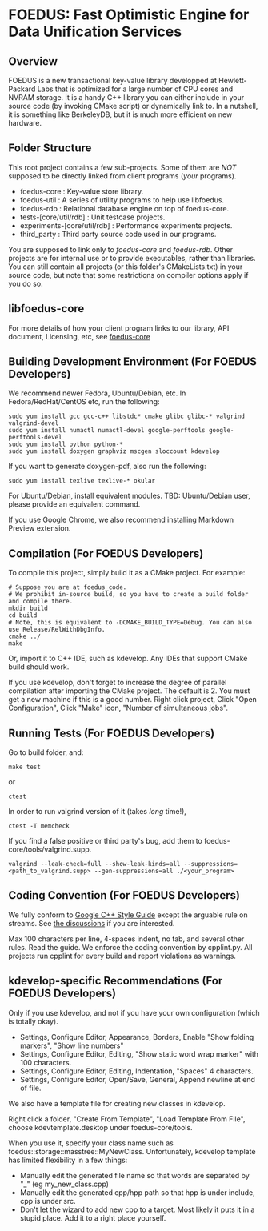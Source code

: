 FOEDUS: Fast Optimistic Engine for Data Unification Services
=================================

Overview
--------
FOEDUS is a new transactional key-value library developped at Hewlett-Packard Labs that is optimized
for a large number of CPU cores and NVRAM storage. It is a handy C++ library you can
either include in your source code (by invoking CMake script) or dynamically link to.
In a nutshell, it is something like BerkeleyDB, but it is much more efficient on new hardware.

Folder Structure
--------
This root project contains a few sub-projects.
Some of them are *NOT* supposed to be directly linked from client programs (_your_ programs).

* foedus-core : Key-value store library.
* foedus-util : A series of utility programs to help use libfoedus.
* foedus-rdb : Relational database engine on top of foedus-core.
* tests-[core/util/rdb] : Unit testcase projects.
* experiments-[core/util/rdb] : Performance experiments projects.
* third\_party : Third party source code used in our programs.

You are supposed to link only to *foedus-core* and *foedus-rdb*.
Other projects are for internal use or to provide executables, rather than libraries.
You can still contain all projects (or this folder's CMakeLists.txt) in your source code,
but note that some restrictions on compiler options apply if you do so.

libfoedus-core
-----------
For more details of how your client program links to our library, API document, Licensing, etc,
see [foedus-core](foedus-core/README.markdown)


Building Development Environment (For FOEDUS Developers)
--------
We recommend newer Fedora, Ubuntu/Debian, etc.
In Fedora/RedHat/CentOS etc, run the following:

    sudo yum install gcc gcc-c++ libstdc* cmake glibc glibc-* valgrind valgrind-devel
    sudo yum install numactl numactl-devel google-perftools google-perftools-devel
    sudo yum install python python-*
    sudo yum install doxygen graphviz mscgen sloccount kdevelop

If you want to generate doxygen-pdf, also run the following:

    sudo yum install texlive texlive-* okular

For Ubuntu/Debian, install equivalent modules.
TBD: Ubuntu/Debian user, please provide an equivalent command.

If you use Google Chrome, we also recommend installing Markdown Preview extension.

Compilation (For FOEDUS Developers)
--------
To compile this project, simply build it as a CMake project. For example:

    # Suppose you are at foedus_code.
    # We prohibit in-source build, so you have to create a build folder and compile there.
    mkdir build
    cd build
    # Note, this is equivalent to -DCMAKE_BUILD_TYPE=Debug. You can also use Release/RelWithDbgInfo.
    cmake ../
    make

Or, import it to C++ IDE, such as kdevelop. Any IDEs that support CMake build should work.

If you use kdevelop, don't forget to increase the degree of parallel compilation after importing
the CMake project. The default is 2. You must get a new machine if this is a good number.
Right click project, Click "Open Configuration", Click "Make" icon, "Number of simultaneous jobs".


Running Tests (For FOEDUS Developers)
--------
Go to build folder, and:

    make test

or

    ctest

In order to run valgrind version of it (takes *long* time!),

    ctest -T memcheck

If you find a false positive or third party's bug, add them to foedus-core/tools/valgrind.supp.

    valgrind --leak-check=full --show-leak-kinds=all --suppressions=<path_to_valgrind.supp> --gen-suppressions=all ./<your_program>

Coding Convention (For FOEDUS Developers)
--------
We fully conform to [Google C++ Style Guide](http://google-styleguide.googlecode.com/svn/trunk/cppguide.xml)
except the arguable rule on streams. See [the discussions](http://google-styleguide.googlecode.com/svn/trunk/cppguide.xml#Streams)
if you are interested.

Max 100 characters per line, 4-spaces indent, no tab, and several other rules. Read the guide.
We enforce the coding convention by cpplint.py.
All projects run cpplint for every build and report violations as warnings.



kdevelop-specific Recommendations (For FOEDUS Developers)
--------
Only if you use kdevelop, and not if you have your own configuration (which is totally okay).

* Settings, Configure Editor, Appearance, Borders, Enable "Show folding markers", "Show line numbers"
* Settings, Configure Editor, Editing, "Show static word wrap marker" with 100 characters.
* Settings, Configure Editor, Editing, Indentation, "Spaces" 4 characters.
* Settings, Configure Editor, Open/Save, General, Append newline at end of file.

We also have a template file for creating new classes in kdevelop.

Right click a folder, "Create From Template", "Load Template From File", choose
kdevtemplate.desktop under foedus-core/tools.

When you use it, specify your class name such as foedus::storage::masstree::MyNewClass.
Unfortunately, kdevelop template has limited flexibility in a few things:

* Manually edit the generated file name so that words are separated by "\_" (eg my\_new\_class.cpp)
* Manually edit the generated cpp/hpp path so that hpp is under include, cpp is under src.
* Don't let the wizard to add new cpp to a target. Most likely it puts it in a stupid place. Add it to a right place yourself.

